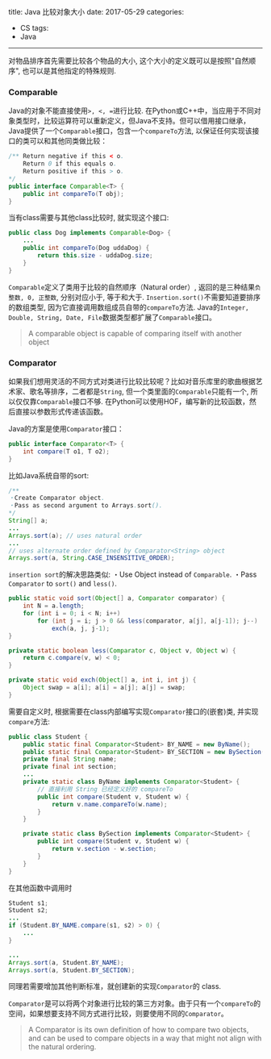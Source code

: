 title: Java 比较对象大小
date: 2017-05-29
categories:
- CS
tags:
- Java
---
对物品排序首先需要比较各个物品的大小, 这个大小的定义既可以是按照"自然顺序", 也可以是其他指定的特殊规则.
<!-- more -->

### Comparable
Java的对象不能直接使用`>, <, =`进行比较. 在Python或C++中，当应用于不同对象类型时，比较运算符可以重新定义，但Java不支持。但可以借用接口继承，Java提供了一个`Comparable`接口，包含一个`compareTo`方法, 以保证任何实现该接口的类可以和其他同类做比较：
```java
/** Return negative if this < o.
    Return 0 if this equals o.
    Return positive if this > o.
*/
public interface Comparable<T> {
    public int compareTo(T obj);
}
```
当有class需要与其他class比较时, 就实现这个接口:
```java
public class Dog implements Comparable<Dog> {
    ...
    public int compareTo(Dog uddaDog) {
        return this.size - uddaDog.size;
    }
}
```
`Comparable`定义了类用于比较的自然顺序（Natural order）, 返回的是三种结果`负整数, 0, 正整数`, 分别对应小于, 等于和大于. `Insertion.sort()`不需要知道要排序的数组类型, 因为它直接调用数组成员自带的`compareTo`方法. Java的`Integer, Double, String, Date, File`数据类型都扩展了`Comparable`接口。
> A comparable object is capable of comparing itself with another object

### Comparator
如果我们想用灵活的不同方式对类进行比较比较呢？比如对音乐库里的歌曲根据艺术家、歌名等排序，二者都是`String`, 但一个类里面的`Comparable`只能有一个, 所以仅仅靠`Comparable`接口不够. 在Python可以使用HOF，编写新的比较函数，然后直接以参数形式传递该函数。

Java的方案是使用`Comparator`接口：
```java
public interface Comparator<T> {
    int compare(T o1, T o2);
}
```
比如Java系统自带的sort:
```java
/**
・Create Comparator object.
・Pass as second argument to Arrays.sort().
*/
String[] a;
...
Arrays.sort(a); // uses natural order
...
// uses alternate order defined by Comparator<String> object
Arrays.sort(a, String.CASE_INSENSITIVE_ORDER);
```
`insertion sort`的解决思路类似:
・Use Object instead of `Comparable`.
・Pass `Comparator` to `sort()` and `less()`.
```java
public static void sort(Object[] a, Comparator comparator) {
    int N = a.length;
    for (int i = 0; i < N; i++)
        for (int j = i; j > 0 && less(comparator, a[j], a[j-1]); j--)
            exch(a, j, j-1);
}

private static boolean less(Comparator c, Object v, Object w) {
    return c.compare(v, w) < 0;
}

private static void exch(Object[] a, int i, int j) {
    Object swap = a[i]; a[i] = a[j]; a[j] = swap;
}
```
需要自定义时, 根据需要在class内部编写实现`Comparator`接口的(嵌套)类, 并实现`compare`方法:
```java
public class Student {
    public static final Comparator<Student> BY_NAME = new ByName();
    public static final Comparator<Student> BY_SECTION = new BySection();
    private final String name;
    private final int section;
    ...
    private static class ByName implements Comparator<Student> {
        // 直接利用 String 已经定义好的 compareTo
        public int compare(Student v, Student w) {
            return v.name.compareTo(w.name);
        }
    }

    private static class BySection implements Comparator<Student> {
        public int compare(Student v, Student w) {
            return v.section - w.section;
        }
    }
}
```
在其他函数中调用时
```java
Student s1;
Student s2;
...
if (Student.BY_NAME.compare(s1, s2) > 0) {
    ...
}

...
Arrays.sort(a, Student.BY_NAME);
Arrays.sort(a, Student.BY_SECTION);
```
同理若需要增加其他判断标准，就创建新的实现`Comparator`的 class.

`Comparator`是可以将两个对象进行比较的第三方对象。由于只有一个`compareTo`的空间，如果想要支持不同方式进行比较，则要使用不同的`Comparator`。
> A Comparator is its own definition of how to compare two objects, and can be used to compare objects in a way that might not align with the natural ordering.
